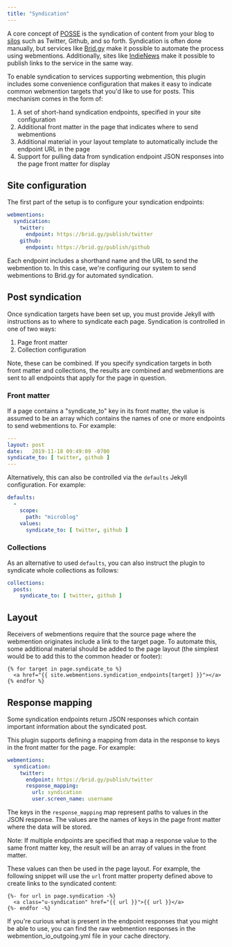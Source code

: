 ```yaml
---
title: "Syndication"
---
```


A core concept of [POSSE](https://indieweb.org/POSSE) is the syndication of content from your blog to [silos](https://indieweb.org/silo) such as Twitter, Github, and so forth.  Syndication is often done manually, but services like [Brid.gy](https://brid.gy/) make it possible to automate the process using webmentions.  Additionally, sites like [IndieNews](https://news.indieweb.org/) make it possible to publish links to the service in the same way.

To enable syndication to services supporting webmention, this plugin includes some convenience configuration that makes it easy to indicate common webmention targets that you'd like to use for posts.  This mechanism comes in the form of:

1. A set of short-hand syndication endpoints, specified in your site configuration
2. Additional front matter in the page that indicates where to send webmentions
3. Additional material in your layout template to automatically include the endpoint URL in the page
4. Support for pulling data from syndication endpoint JSON responses into the page front matter for display

## Site configuration

The first part of the setup is to configure your syndication endpoints:

```yml
webmentions:
  syndication:
    twitter: 
      endpoint: https://brid.gy/publish/twitter
    github: 
      endpoint: https://brid.gy/publish/github
```

Each endpoint includes a shorthand name and the URL to send the webmention to.  In this case, we're configuring our system to send webmentions to Brid.gy for automated syndication.

## Post syndication

Once syndication targets have been set up, you must provide Jekyll with instructions as to where to syndicate each page.  Syndication is controlled in one of two ways:

1. Page front matter
2. Collection configuration

Note, these can be combined.  If you specify syndication targets in both front matter and collections, the results are combined and webmentions are sent to all endpoints that apply for the page in question.

### Front matter

If a page contains a "syndicate_to" key in its front matter, the value is assumed to be an array which contains the names of one or more endpoints to send webmentions to.  For example:

```yml
---
layout: post
date:   2019-11-18 09:49:09 -0700
syndicate_to: [ twitter, github ]
---
```

Alternatively, this can also be controlled via the `defaults` Jekyll configuration.  For example:

```yml
defaults:
  -
    scope:
      path: "microblog"
    values:
      syndicate_to: [ twitter, github ]
```

### Collections

As an alternative to used `defaults`, you can also instruct the plugin to syndicate whole collections as follows:

```yml
collections:
  posts:
    syndicate_to: [ twitter, github ]
```

## Layout

Receivers of webmentions require that the source page where the webmention originates include a link to the target page.  To automate this, some additional material should be added to the page layout (the simplest would be to add this to the common header or footer):

```
{% for target in page.syndicate_to %}
  <a href="{{ site.webmentions.syndication_endpoints[target] }}"></a>
{% endfor %}
```

## Response mapping

Some syndication endpoints return JSON responses which contain important information about the syndicated post.

This plugin supports defining a mapping from data in the response to keys in the front matter for the page.  For example:

```yml
webmentions:
  syndication:
    twitter: 
      endpoint: https://brid.gy/publish/twitter
      response_mapping:
        url: syndication
        user.screen_name: username
```

The keys in the `response_mapping` map represent paths to values in the JSON response.  The values are the names of keys in the page front matter where the data will be stored.

Note:  If multiple endpoints are specified that map a response value to the same front matter key, the result will be an array of values in the front matter.

These values can then be used in the page layout.  For example, the following snippet will use the `url` front matter property defined above to create links to the syndicated content:

```
{%- for url in page.syndication -%}
  <a class="u-syndication" href="{{ url }}">{{ url }}</a>
{%- endfor -%}
```

If you're curious what is present in the endpoint responses that you might be able to use, you can find the raw webmention responses in the webmention_io_outgoing.yml file in your cache directory.

